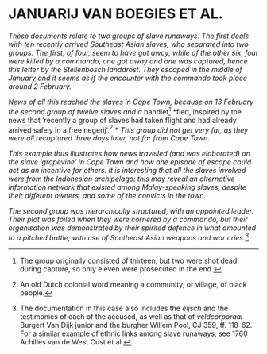 # JANUARIJ VAN BOEGIES ET AL.

*These documents relate to two groups of slave runaways. The first deals with ten recently arrived Southeast Asian slaves, who separated into two groups. The first, of four, seem to have got away, while of the other six, four were killed by a commando, one got away and one was captured, hence this letter by the Stellenbosch landdrost. They escaped in the middle of January and it seems as if the encounter with the commando took place around 2 February.*

*News of all this reached the slaves in Cape Town, because on 13 February the second group of twelve slaves and a* bandiet[^1] *fled, inspired by the news that ‘recently a group of slaves had taken flight and had already arrived safely in a free negerij’.[^2] * *This group did not get very far, as they were all recaptured three days later, not far from Cape Town.*

*This example thus illustrates how news travelled (and was elaborated) on the slave ‘grapevine’ in Cape Town and how one episode of escape could act as an incentive for others. It is interesting that all the slaves involved were from the Indonesian archipelago: this may reveal an alternative information network that existed among Malay-speaking slaves, despite their different owners, and some of the convicts in the town.*

*The second group was hierarchically structured, with an appointed leader. Their plot was foiled when they were cornered by a commando, but their organisation was demonstrated by their spirited defence in what amounted to a pitched battle, with use of Southeast Asian weapons and war cries.[^3]*

[^1]: The group originally consisted of thirteen, but two were shot dead during capture, so only eleven were prosecuted in the end.

[^2]: An old Dutch colonial word meaning a community, or village, of black people.

[^3]: The documentation in this case also includes the *eijsch* and the testimonies of each of the accused, as well as that of *veldcorporaal* Burgert Van Dijk junior and the burgher Willem Pool, CJ 359, ff. 118-62. For a similar example of ethnic links among slave runaways, see 1760 Achilles van de West Cust et al.